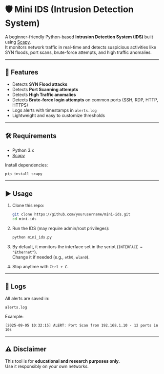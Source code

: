 # 🛡️ Mini IDS (Intrusion Detection System)

A beginner-friendly Python-based **Intrusion Detection System (IDS)** built using [Scapy](https://scapy.net/).  
It monitors network traffic in real-time and detects suspicious activities like SYN floods, port scans, brute-force attempts, and high traffic anomalies.

---

## 🚀 Features
- Detects **SYN Flood attacks**
- Detects **Port Scanning attempts**
- Detects **High Traffic anomalies**
- Detects **Brute-force login attempts** on common ports (SSH, RDP, HTTP, HTTPS)
- Logs alerts with timestamps in `alerts.log`
- Lightweight and easy to customize thresholds

---

## 🛠️ Requirements
- Python 3.x
- [Scapy](https://pypi.org/project/scapy/)

Install dependencies:
```bash
pip install scapy
```

---

## ▶️ Usage
1. Clone this repo:
   ```bash
   git clone https://github.com/yourusername/mini-ids.git
   cd mini-ids
   ```

2. Run the IDS (may require admin/root privileges):
   ```bash
   python mini_ids.py
   ```

3. By default, it monitors the interface set in the script (`INTERFACE = "Ethernet"`).  
   Change it if needed (e.g., `eth0`, `wlan0`).

4. Stop anytime with `Ctrl + C`.

---

## 📂 Logs
All alerts are saved in:
```
alerts.log
```

Example:
```
[2025-09-05 10:32:15] ALERT: Port Scan from 192.168.1.10 - 12 ports in 10s
```

---

## ⚠️ Disclaimer
This tool is for **educational and research purposes only**.  
Use it responsibly on your own networks.
